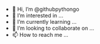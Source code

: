 - 👋 Hi, I’m @githubpythongo
- 👀 I’m interested in ...
- 🌱 I’m currently learning ...
- 💞️ I’m looking to collaborate on ...
- 📫 How to reach me ...

<!---
githubpythongo/githubpythongo is a ✨ special ✨ repository because its `README.md` (this file) appears on your GitHub profile.
You can click the Preview link to take a look at your changes.
--->

